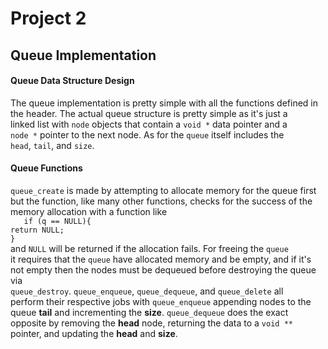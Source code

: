 # Project 2
## Queue Implementation
#### Queue Data Structure Design
The queue implementation is pretty simple with all the functions defined in  
the header. The actual queue structure is pretty simple as it's just a  
linked list with `node` objects that contain a `void *` data pointer and a  
`node *` pointer to the next node. As for the `queue` itself includes the   
`head`, `tail`, and `size`.  

#### Queue Functions  
`queue_create` is made by attempting to allocate memory for the queue first  
but the function, like many other functions, checks for the success of the  
memory allocation with a function like  
				`	if (q == NULL){`    
						`return NULL;`  
					`}`  
and `NULL` will be returned if the allocation fails. For freeing the `queue`  
it requires that the `queue` have allocated memory and be empty, and if it's  
not empty then the nodes must be dequeued before destroying the queue via   
`queue_destroy`. `queue_enqueue`, `queue_dequeue`, and `queue_delete` all   
perform their respective jobs with `queue_enqueue` appending nodes to the queue **tail** and incrementing the **size**. `queue_dequeue` does the exact   
opposite by removing the **head** node, returning the data to a `void **`  
pointer, and updating the **head** and **size**.